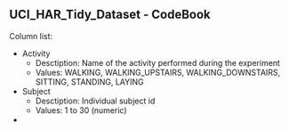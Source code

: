 
## UCI_HAR_Tidy_Dataset - CodeBook


Column list:

- Activity
  - Desctiption: Name of the activity performed during the experiment
  - Values: WALKING, WALKING_UPSTAIRS, WALKING_DOWNSTAIRS, SITTING, STANDING, LAYING
- Subject
  - Desctiption: Individual subject id
  - Values: 1 to 30 (numeric)
- 
